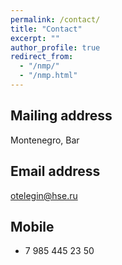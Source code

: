 ```yaml
---
permalink: /contact/
title: "Contact"
excerpt: ""
author_profile: true
redirect_from: 
  - "/nmp/"
  - "/nmp.html"
---
```



## Mailing address ##
Montenegro, Bar

## Email address ##
otelegin@hse.ru

## Mobile ##
+ 7 985 445 23 50
